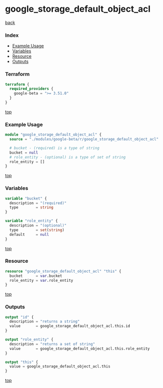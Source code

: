# google_storage_default_object_acl

[back](../google-beta.md)

### Index

- [Example Usage](#example-usage)
- [Variables](#variables)
- [Resource](#resource)
- [Outputs](#outputs)

### Terraform

```terraform
terraform {
  required_providers {
    google-beta = ">= 3.51.0"
  }
}
```

[top](#index)

### Example Usage

```terraform
module "google_storage_default_object_acl" {
  source = "./modules/google-beta/r/google_storage_default_object_acl"

  # bucket - (required) is a type of string
  bucket = null
  # role_entity - (optional) is a type of set of string
  role_entity = []
}
```

[top](#index)

### Variables

```terraform
variable "bucket" {
  description = "(required)"
  type        = string
}

variable "role_entity" {
  description = "(optional)"
  type        = set(string)
  default     = null
}
```

[top](#index)

### Resource

```terraform
resource "google_storage_default_object_acl" "this" {
  bucket      = var.bucket
  role_entity = var.role_entity
}
```

[top](#index)

### Outputs

```terraform
output "id" {
  description = "returns a string"
  value       = google_storage_default_object_acl.this.id
}

output "role_entity" {
  description = "returns a set of string"
  value       = google_storage_default_object_acl.this.role_entity
}

output "this" {
  value = google_storage_default_object_acl.this
}
```

[top](#index)